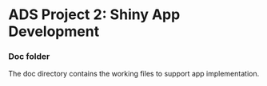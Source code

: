 # ADS Project 2: Shiny App Development

### Doc folder

The doc directory contains the working files to support app implementation.


